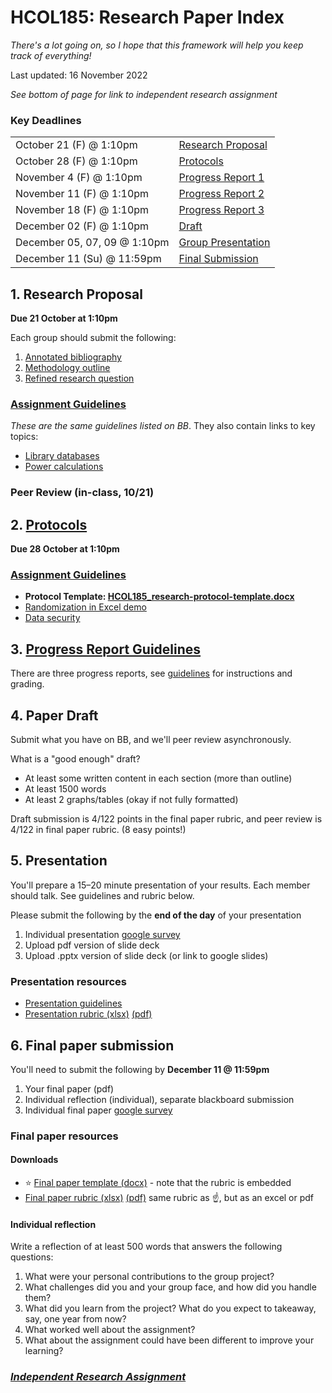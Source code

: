 # HCOL185: Research Paper Index 

*There's a lot going on, so I hope that this framework will help you keep track of everything!*

Last updated: 16 November 2022

*See bottom of page for link to independent research assignment*

### Key Deadlines

|                              |                                                |
| ---------------------------- | ---------------------------------------------- |
| October 21 (F) @ 1:10pm      | [Research Proposal](rproposal.html)            |
| October 28 (F) @ 1:10pm      | [Protocols](rprotocol.html)                    |
| November 4 (F) @ 1:10pm      | [Progress Report 1](progressreport.html)       |
| November 11 (F) @ 1:10pm     | [Progress Report 2](progressreport.html)       |
| November 18 (F) @ 1:10pm     | [Progress Report 3](progressreport.html)       |
| December 02 (F) @ 1:10pm     | [Draft](#4.-paper-draft)                       |
| December 05, 07, 09 @ 1:10pm | [Group Presentation](#5.-Presentation)         |
| December 11 (Su) @ 11:59pm   | [Final Submission](#6.-final-paper-submission) |



## 1. Research Proposal 

**Due 21 October at 1:10pm**

Each group should submit the following: 

1. [Annotated bibliography](rproposal.html#annotated-bibliography)
2. [Methodology outline](rproposal.html#detailed-methodology-outline)
3. [Refined research question](rproposal.html#refined-research-question)

### [Assignment Guidelines](rproposal)

*These are the same guidelines listed on BB*. They also contain links to key topics: 

- [Library databases](library_database)
- [Power calculations](powercalc.html)

### Peer Review (in-class, 10/21)



## 2. [Protocols](rprotocol.html)

**Due 28 October at 1:10pm**



### [Assignment Guidelines](rprotcol.html) 

- **Protocol Template: [HCOL185_research-protocol-template.docx](HCOL185_research-protocol-template.docx)**
- [Randomization in Excel demo](https://www.youtube.com/embed/KE2KViKAeSI)
- [Data security](data-security)



## 3. [Progress Report Guidelines](progressreport.html)

There are three progress reports, see [guidelines](progressreport.html) for instructions and grading.



## 4. Paper Draft 

Submit what you have on BB, and we'll peer review asynchronously. 

What is a "good enough" draft? 

- At least some written content in each section (more than outline)
- At least 1500 words
- At least 2 graphs/tables (okay if not fully formatted)

Draft submission is 4/122 points in the final paper rubric, and peer review is 4/122 in final paper rubric. (8 easy points!)



## 5. Presentation

You'll prepare a 15–20 minute presentation of your results. Each member should talk. See guidelines and rubric below.

Please submit the following by the **end of the day** of your presentation 

1. Individual presentation [google survey](https://forms.gle/y9CYoJjEjQMKuHQM6)
2. Upload pdf version of slide deck
3. Upload .pptx version of slide deck (or link to google slides) 



### Presentation resources

- [Presentation guidelines](presentation_guidlines.pdf)
- [Presentation rubric (xlsx)](final-presentation-rubric.xlsx) [(pdf)](final-presentation-rubric.pdf)





## 6. Final paper submission 

You'll need to submit the following by **December 11 @ 11:59pm** 

1. Your final paper (pdf)
2. Individual reflection (individual), separate blackboard submission
3. Individual final paper [google survey](https://forms.gle/Wu13MT9yYiyZseVv5)



### Final paper resources	

#### Downloads

- :star: [Final paper template (docx)](research-paper-template.docx) - note that the rubric is embedded
- [Final paper rubric (xlsx)](final-paper-rubric.xlsx) [(pdf)](final-paper-rubric.pdf) same rubric as :point_up:, but as an excel or pdf

#### Individual reflection

Write a reflection of at least 500 words that answers the following questions: 

1. What were your personal contributions to the group project?
2. What challenges did you and your group face, and how did you handle them? 
3. What did you learn from the project? What do you expect to takeaway, say, one year from now? 
4. What worked well about the assignment? 
5. What about the assignment could have been different to improve your learning? 





### *[Independent Research Assignment](independentresearch.html)*
